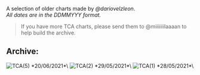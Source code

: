 <link rel="stylesheet" href="assets/css/style.css">
<!-- STYLES ABOVE - DO NOT REMOVE -->

A selection of older charts made by *@dariovelzleon*.\
*All dates are in the DDMMYYY format.*

>If you have more TCA charts, please send them to @miiiiiiilaaaan to help build the archive.

## Archive:

<img src="https://miiiiiilaaaan.github.io/PoliticalChart/Archive/TCA/TCA(5).png" alt="TCA(5)">
*20/06/2021*\

<img src="https://miiiiiilaaaan.github.io/PoliticalChart/Archive/TCA/TCA(2).png" alt="TCA(2)">
*29/05/2021*\

<img src="https://miiiiiilaaaan.github.io/PoliticalChart/Archive/TCA/TCA(1).png" alt="TCA(1)">
*28/05/2021*\